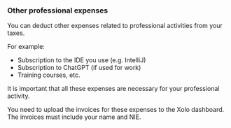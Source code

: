 ### Other professional expenses

You can deduct other expenses related to professional activities from your taxes.

For example:

- Subscription to the IDE you use (e.g. IntelliJ)
- Subscription to ChatGPT (if used for work)
- Training courses, etc.

It is important that all these expenses are necessary for your professional activity.

You need to upload the invoices for these expenses to the Xolo dashboard. The invoices must include your name and NIE.
